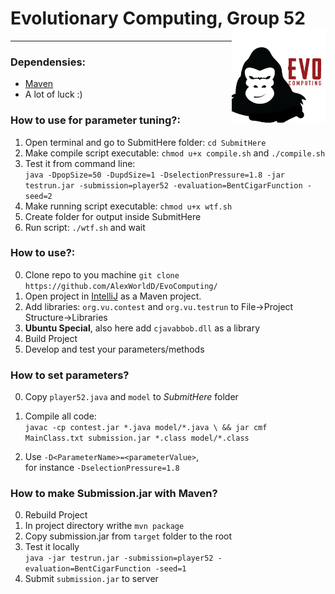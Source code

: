 # Evolutionary Computing, Group 52 <img align="right" width="150" height="150" src="logo.png"> 
<hr>

### Dependensies:
  - [Maven](https://maven.apache.org/)
  - A lot of luck :)
### How to use for parameter tuning?:
1. Open terminal and go to SubmitHere folder: `cd SubmitHere`
2. Make compile script executable: `chmod u+x compile.sh` and `./compile.sh`
3. Test it from command line: \
`java -DpopSize=50 -DupdSize=1 -DselectionPressure=1.8 -jar testrun.jar -submission=player52 -evaluation=BentCigarFunction -seed=2`
4. Make running script executable: `chmod u+x wtf.sh`
5. Create folder for output inside SubmitHere
6. Run script: `./wtf.sh` and wait
### How to use?:
  00. Clone repo to you machine
  `git clone https://github.com/AlexWorldD/EvoComputing/`
  0. Open project in [IntelliJ](https://www.jetbrains.com/idea/) as a Maven project.
  1. Add libraries: `org.vu.contest` and `org.vu.testrun` to File->Project Structure->Libraries
  2. **Ubuntu Special**, also here add `cjavabbob.dll` as a library
  3. Build Project
  4. Develop and test your parameters/methods
  
### How to set parameters?
0. Copy `player52.java` and `model` to *SubmitHere* folder
1. Compile all code: \
`javac -cp contest.jar *.java model/*.java \
 && jar cmf MainClass.txt submission.jar *.class model/*.class`
 
2. Use `-D<ParameterName>=<parameterValue>`, \
for instance `-DselectionPressure=1.8`
### How to make Submission.jar with Maven?
  0. Rebuild Project
  1. In project directory writhe `mvn package`
  2. Copy submission.jar from `target` folder to the root
  3. Test it locally \
  `java -jar testrun.jar -submission=player52 -evaluation=BentCigarFunction -seed=1`
  4. Submit `submission.jar` to server
  
